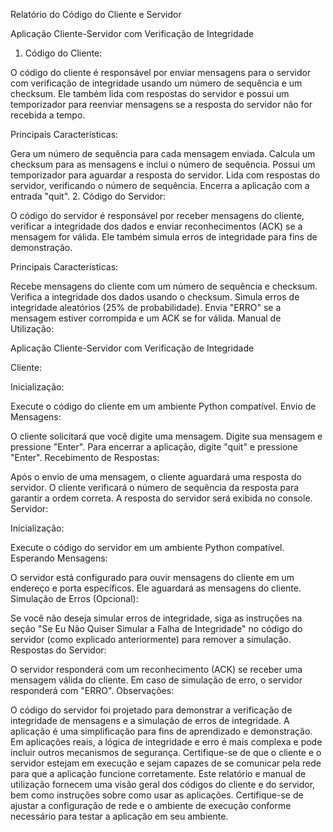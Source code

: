 Relatório do Código do Cliente e Servidor

Aplicação Cliente-Servidor com Verificação de Integridade

1. Código do Cliente:

O código do cliente é responsável por enviar mensagens para o servidor com verificação de integridade usando um número de sequência e um checksum. Ele também lida com respostas do servidor e possui um temporizador para reenviar mensagens se a resposta do servidor não for recebida a tempo.

Principais Características:

Gera um número de sequência para cada mensagem enviada.
Calcula um checksum para as mensagens e inclui o número de sequência.
Possui um temporizador para aguardar a resposta do servidor.
Lida com respostas do servidor, verificando o número de sequência.
Encerra a aplicação com a entrada "quit".
2. Código do Servidor:

O código do servidor é responsável por receber mensagens do cliente, verificar a integridade dos dados e enviar reconhecimentos (ACK) se a mensagem for válida. Ele também simula erros de integridade para fins de demonstração.

Principais Características:

Recebe mensagens do cliente com um número de sequência e checksum.
Verifica a integridade dos dados usando o checksum.
Simula erros de integridade aleatórios (25% de probabilidade).
Envia "ERRO" se a mensagem estiver corrompida e um ACK se for válida.
Manual de Utilização:

Aplicação Cliente-Servidor com Verificação de Integridade

Cliente:

Inicialização:

Execute o código do cliente em um ambiente Python compatível.
Envio de Mensagens:

O cliente solicitará que você digite uma mensagem.
Digite sua mensagem e pressione "Enter".
Para encerrar a aplicação, digite "quit" e pressione "Enter".
Recebimento de Respostas:

Após o envio de uma mensagem, o cliente aguardará uma resposta do servidor.
O cliente verificará o número de sequência da resposta para garantir a ordem correta.
A resposta do servidor será exibida no console.
Servidor:

Inicialização:

Execute o código do servidor em um ambiente Python compatível.
Esperando Mensagens:

O servidor está configurado para ouvir mensagens do cliente em um endereço e porta específicos.
Ele aguardará as mensagens do cliente.
Simulação de Erros (Opcional):

Se você não deseja simular erros de integridade, siga as instruções na seção "Se Eu Não Quiser Simular a Falha de Integridade" no código do servidor (como explicado anteriormente) para remover a simulação.
Respostas do Servidor:

O servidor responderá com um reconhecimento (ACK) se receber uma mensagem válida do cliente.
Em caso de simulação de erro, o servidor responderá com "ERRO".
Observações:

O código do servidor foi projetado para demonstrar a verificação de integridade de mensagens e a simulação de erros de integridade.
A aplicação é uma simplificação para fins de aprendizado e demonstração. Em aplicações reais, a lógica de integridade e erro é mais complexa e pode incluir outros mecanismos de segurança.
Certifique-se de que o cliente e o servidor estejam em execução e sejam capazes de se comunicar pela rede para que a aplicação funcione corretamente.
Este relatório e manual de utilização fornecem uma visão geral dos códigos do cliente e do servidor, bem como instruções sobre como usar as aplicações. Certifique-se de ajustar a configuração de rede e o ambiente de execução conforme necessário para testar a aplicação em seu ambiente.
